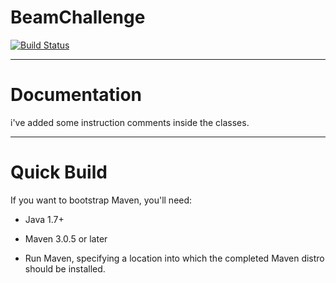 # BeamChallenge
[![Build Status](https://travis-ci.org/mkhaldoun/BeamChallenge.svg?branch=master)](https://travis-ci.org/mkhaldoun/BeamChallenge)

-----------------------------------------------------------------------------------------------------------------------------------
# Documentation
i've added some instruction comments inside the classes. 

-----------------------------------------------------------------------------------------------------------------------------------
# Quick Build
If you want to bootstrap Maven, you'll need:

* Java 1.7+

* Maven 3.0.5 or later

* Run Maven, specifying a location into which the completed Maven distro should be installed.

